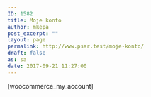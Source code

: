 ```yaml
---
ID: 1582
title: Moje konto
author: mkepa
post_excerpt: ""
layout: page
permalink: http://www.psar.test/moje-konto/
draft: false
as: sa
date: 2017-09-21 11:27:00
---
```

[woocommerce_my_account]